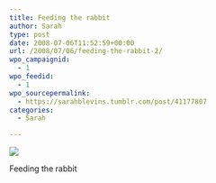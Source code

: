 ```yaml
---
title: Feeding the rabbit
author: Sarah
type: post
date: 2008-07-06T11:52:59+00:00
url: /2008/07/06/feeding-the-rabbit-2/
wpo_campaignid:
  - 1
wpo_feedid:
  - 1
wpo_sourcepermalink:
  - https://sarahblevins.tumblr.com/post/41177807
categories:
  - Sarah

---
```

![][1]

Feeding the rabbit

 [1]: http://www.sarah-blevins.com/wp-content/plugins/wp-o-matic/cache/e680af7462_3aAwrEXAFb34xig70tgwZlYo-500.jpg